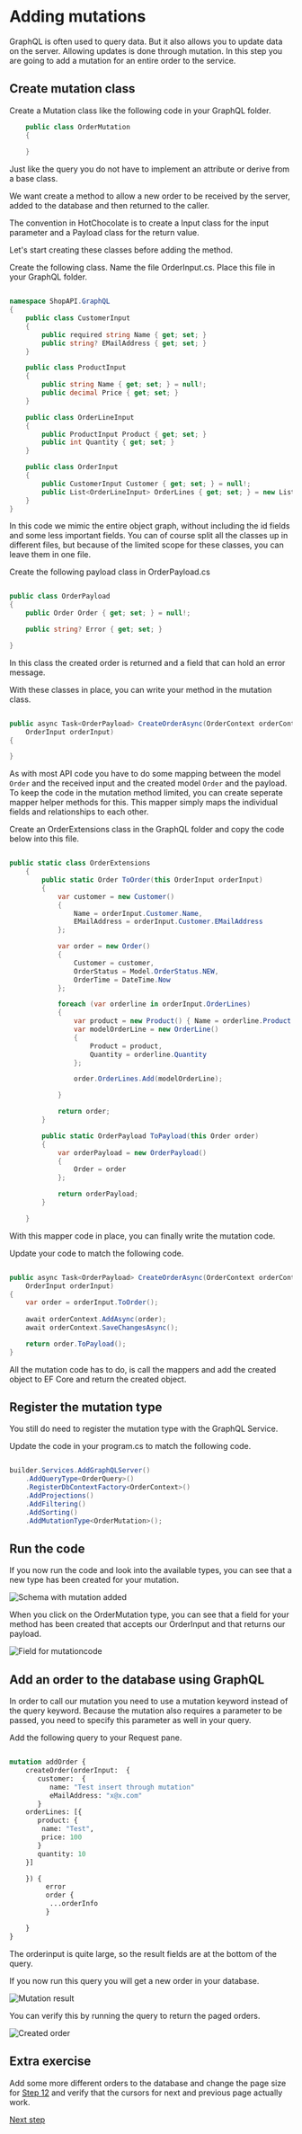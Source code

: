 # Adding mutations

GraphQL is often used to query data. But it also allows you to update data on the server. Allowing updates is done through mutation. In this step you are going to add a mutation for an entire order to the service.

## Create mutation class

Create a Mutation class like the following code in your GraphQL folder.

```csharp
    public class OrderMutation
    {
        
    }
```

Just like the query you do not have to implement an attribute or derive from a base class.

We want create a method to allow a new order to be received by the server, added to the database and then returned to the caller.

The convention in HotChocolate is to create a Input class for the input parameter and a Payload class for the return value.

Let's start creating these classes before adding the method.

Create the following class. Name the file OrderInput.cs. Place this file in your GraphQL folder.

```csharp

namespace ShopAPI.GraphQL
{
    public class CustomerInput
    {
        public required string Name { get; set; }
        public string? EMailAddress { get; set; }
    }

    public class ProductInput
    {
        public string Name { get; set; } = null!;
        public decimal Price { get; set; }
    }

    public class OrderLineInput
    {
        public ProductInput Product { get; set; }
        public int Quantity { get; set; }
    }

    public class OrderInput
    {
        public CustomerInput Customer { get; set; } = null!;
        public List<OrderLineInput> OrderLines { get; set; } = new List<OrderLineInput>();  
    }
}


```

In this code we mimic the entire object graph, without including the id fields and some less important fields. You can of course split all the classes up in different files, but because of the limited scope for these classes, you can leave them in one file.

Create the following payload class in OrderPayload.cs

```csharp

public class OrderPayload
{
    public Order Order { get; set; } = null!;

    public string? Error { get; set; }

}

```

In this class the created order is returned and a field that can hold an error message.

With these classes in place, you can write your method in the mutation class.

```csharp

public async Task<OrderPayload> CreateOrderAsync(OrderContext orderContext,
    OrderInput orderInput)
{

}

```

As with most API code you have to do some mapping between the model `Order` and the received input and the created model `Order` and the payload. 
To keep the code in the mutation method limited, you can create seperate mapper helper methods for this. This mapper simply maps the individual fields and relationships to each other.

Create an OrderExtensions class in the GraphQL folder and copy the code below into this file. 

```csharp

public static class OrderExtensions
    {
        public static Order ToOrder(this OrderInput orderInput)
        {
            var customer = new Customer()
            {
                Name = orderInput.Customer.Name,
                EMailAddress = orderInput.Customer.EMailAddress
            };

            var order = new Order()
            {
                Customer = customer,
                OrderStatus = Model.OrderStatus.NEW,
                OrderTime = DateTime.Now
            };

            foreach (var orderline in orderInput.OrderLines)
            {
                var product = new Product() { Name = orderline.Product.Name };
                var modelOrderLine = new OrderLine()
                {
                    Product = product,
                    Quantity = orderline.Quantity
                };

                order.OrderLines.Add(modelOrderLine);

            }

            return order;
        }

        public static OrderPayload ToPayload(this Order order)
        { 
            var orderPayload = new OrderPayload()
            {
                Order = order
            };

            return orderPayload;
        }

    }

```

With this mapper code in place, you can finally write the mutation code.

Update your code to match the following code.

```csharp

public async Task<OrderPayload> CreateOrderAsync(OrderContext orderContext,
    OrderInput orderInput)
{
    var order = orderInput.ToOrder();
    
    await orderContext.AddAsync(order);
    await orderContext.SaveChangesAsync();

    return order.ToPayload();
}

```

All the mutation code has to do, is call the mappers and add the created object to EF Core and return the created object.


## Register the mutation type

You still do need to register the mutation type with the GraphQL Service.

Update the code in your program.cs to match the following code.

```csharp

builder.Services.AddGraphQLServer()
    .AddQueryType<OrderQuery>()
    .RegisterDbContextFactory<OrderContext>()
    .AddProjections()
    .AddFiltering()
    .AddSorting()
    .AddMutationType<OrderMutation>();

```

## Run the code

If you now run the code and look into the available types, you can see that a new type has been created for your mutation. 

![Schema with mutation added](./images/SchemaWithMutation.png)

When you click on the OrderMutation type, you can see that a field for your method has been created that accepts our OrderInput and that returns our payload.

![Field for mutationcode](./images/MutationFields.png)

## Add an order to the database using GraphQL

In order to call our mutation you need to use a mutation keyword instead of the query keyword. Because the mutation also requires a parameter to be passed, you need to specify this parameter as well in your query.

Add the following query to your Request pane.

```graphql

mutation addOrder {
    createOrder(orderInput:  {
       customer:  {
          name: "Test insert through mutation"
          eMailAddress: "x@x.com"
       }
    orderLines: [{
       product: {
        name: "Test",
        price: 100
       }
       quantity: 10
    }]

    }) {
         error
         order {
          ...orderInfo
         }

    }
}

```

The orderinput is quite large, so the result fields are at the bottom of the query.

If you now run this query you will get a new order in your database. 

![Mutation result](./images/MutationResult.png)

You can verify this by running the query to return the paged orders.

![Created order](./images/VerifyMutationInDatabase.png)


## Extra exercise

Add some more different orders to the database and change the page size for [Step 12](./Step12.md) and verify that the cursors for next and previous page actually work.


[Next step](./Step13.md)


